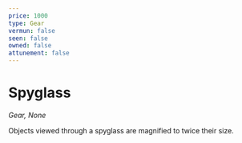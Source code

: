 ```yaml
---
price: 1000
type: Gear
vermun: false
seen: false
owned: false
attunement: false
---
```

# Spyglass

*Gear, None*

Objects viewed through a spyglass are magnified to twice their size.